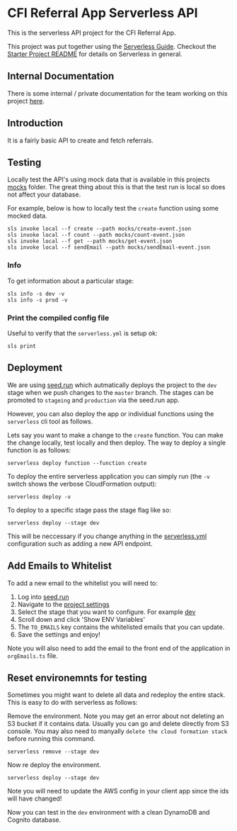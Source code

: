 # CFI Referral App Serverless API

This is the serverless API project for the CFI Referral App.

This project was put together using the [Serverless Guide](https://serverless-stack.com/chapters/what-is-serverless.html). Checkout the [Starter Project README](./starter/README.md) for details on Serverless in general.

## Internal Documentation

There is some internal / private documentation for the team working on this project [here](https://docs.google.com/document/d/17r14qeT_BnlF2dghZP9-Vj7s8D4Z9NPGjSRWnz6aAbQ/edit#).

## Introduction

It is a fairly basic API to create and fetch referrals.

## Testing

Locally test the API's using mock data that is available in this projects [mocks](./mocks) folder. The great thing about this is that the test run is local so does not affect your database.

For example, below is how to locally test the `create` function using some mocked data.

```
sls invoke local --f create --path mocks/create-event.json
sls invoke local --f count --path mocks/count-event.json
sls invoke local --f get --path mocks/get-event.json
sls invoke local --f sendEmail --path mocks/sendEmail-event.json
```

### Info

To get information about a particular stage:

```
sls info -s dev -v
sls info -s prod -v
```

### Print the compiled config file

Useful to verify that the `serverless.yml` is setup ok:

```
sls print
```

## Deployment

We are using [seed.run](https://seed.run) which autmatically deploys the project to the `dev` stage when we push changes to the `master` branch. The stages can be promoted to `stageing` and `production` via the seed.run app.

However, you can also deploy the app or individual functions using the `serverless` cli tool as follows.

Lets say you want to make a change to the `create` function. You can make the change locally, test locally and then deploy. The way to deploy a single function is as follows:

```
serverless deploy function --function create
```

To deploy the entire serverless application you can simply run (the `-v` switch shows the verbose CloudFormation output):

```
serverless deploy -v
```

To deploy to a specific stage pass the stage flag like so:

```
serverless deploy --stage dev
```

This will be neccessary if you change anything in the [serverless.yml](./serverless.yml) configuration such as adding a new API endpoint.

## Add Emails to Whitelist

To add a new email to the whitelist you will need to:

1. Log into [seed.run](https://seed.run)
1. Navigate to the [project settings](https://console.seed.run/devzep/cfi-referral-api/settings)
1. Select the stage that you want to configure. For example [dev](https://console.seed.run/devzep/cfi-referral-api/settings/stages/dev)
1. Scroll down and click 'Show ENV Variables'
1. The `TO_EMAILS` key contains the whitelisted emails that you can update.
1. Save the settings and enjoy!

Note you will also need to add the email to the front end of the application in `orgEmails.ts` file.

## Reset environemnts for testing

Sometimes you might want to delete all data and redeploy the entire stack. This is easy to do with serverless as follows:

Remove the environment. Note you may get an error about not deleting an S3 bucket if it contains data. Usually you can go and delete directly from S3 console. You may also need to manyally `delete the cloud formation stack` before running this command.

```
serverless remove --stage dev
```

Now re deploy the environment.

```
serverless deploy --stage dev
```

Note you will need to update the AWS config in your client app since the ids will have changed!

Now you can test in the `dev` environment with a clean DynamoDB and Cognito database.